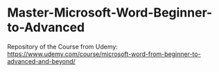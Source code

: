 # Master-Microsoft-Word-Beginner-to-Advanced
Repository of the Course from Udemy: https://www.udemy.com/course/microsoft-word-from-beginner-to-advanced-and-beyond/
